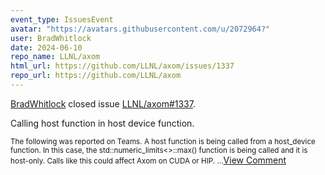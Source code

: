 ```yaml
---
event_type: IssuesEvent
avatar: "https://avatars.githubusercontent.com/u/2072964?"
user: BradWhitlock
date: 2024-06-10
repo_name: LLNL/axom
html_url: https://github.com/LLNL/axom/issues/1337
repo_url: https://github.com/LLNL/axom
---
```


<a href='https://github.com/BradWhitlock' target='_blank'>BradWhitlock</a> closed issue <a href='https://github.com/LLNL/axom/issues/1337' target='_blank'>LLNL/axom#1337</a>.

<p>Calling host function in host device function.</p><small>The following was reported on Teams. A host function is being called from a host_device function. In this case, the std::numeric_limits<>::max() function is being called and it is host-only. Calls like this could affect Axom on CUDA or HIP....</small><a href='https://github.com/LLNL/axom/issues/1337' target='_blank'>View Comment</a>